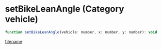 # setBikeLeanAngle (Category vehicle)

```js
function setBikeLeanAngle(vehicle: number, x: number, y: number): void
```

[filename](setBikeLeanAngle_m.md ':include')